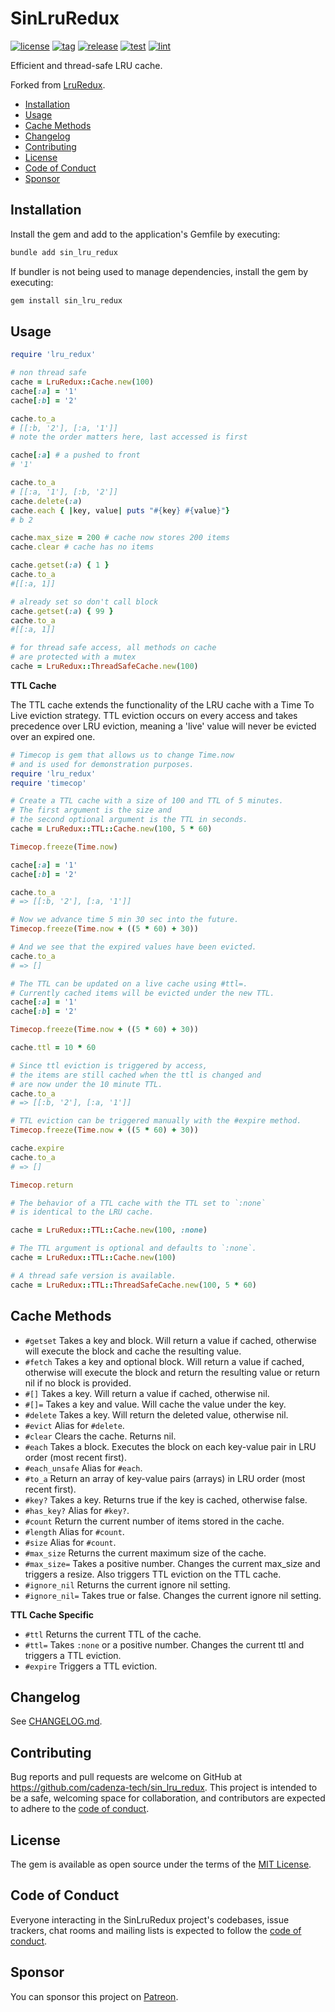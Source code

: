# SinLruRedux

[![license](https://img.shields.io/badge/license-MIT-blue.svg)](https://github.com/cadenza-tech/sin_lru_redux/blob/main/LICENSE.txt) [![tag](https://img.shields.io/github/tag/cadenza-tech/sin_lru_redux.svg?logo=github&color=2EBC4F)](https://github.com/cadenza-tech/sin_lru_redux/blob/main/CHANGELOG.md) [![release](https://github.com/cadenza-tech/sin_lru_redux/actions/workflows/release.yml/badge.svg)](https://github.com/cadenza-tech/sin_lru_redux/actions?query=workflow%3Arelease) [![test](https://github.com/cadenza-tech/sin_lru_redux/actions/workflows/test.yml/badge.svg)](https://github.com/cadenza-tech/sin_lru_redux/actions?query=workflow%3Atest) [![lint](https://github.com/cadenza-tech/sin_lru_redux/actions/workflows/lint.yml/badge.svg)](https://github.com/cadenza-tech/sin_lru_redux/actions?query=workflow%3Alint)

Efficient and thread-safe LRU cache.

Forked from [LruRedux](https://github.com/SamSaffron/lru_redux).

- [Installation](#installation)
- [Usage](#usage)
- [Cache Methods](#cache-methods)
- [Changelog](#changelog)
- [Contributing](#contributing)
- [License](#license)
- [Code of Conduct](#code-of-conduct)
- [Sponsor](#sponsor)

## Installation

Install the gem and add to the application's Gemfile by executing:

```bash
bundle add sin_lru_redux
```

If bundler is not being used to manage dependencies, install the gem by executing:

```bash
gem install sin_lru_redux
```

## Usage

```ruby
require 'lru_redux'

# non thread safe
cache = LruRedux::Cache.new(100)
cache[:a] = '1'
cache[:b] = '2'

cache.to_a
# [[:b, '2'], [:a, '1']]
# note the order matters here, last accessed is first

cache[:a] # a pushed to front
# '1'

cache.to_a
# [[:a, '1'], [:b, '2']]
cache.delete(:a)
cache.each { |key, value| puts "#{key} #{value}"}
# b 2

cache.max_size = 200 # cache now stores 200 items
cache.clear # cache has no items

cache.getset(:a) { 1 }
cache.to_a
#[[:a, 1]]

# already set so don't call block
cache.getset(:a) { 99 }
cache.to_a
#[[:a, 1]]

# for thread safe access, all methods on cache
# are protected with a mutex
cache = LruRedux::ThreadSafeCache.new(100)
```

**TTL Cache**

The TTL cache extends the functionality of the LRU cache with a Time To Live eviction strategy. TTL eviction occurs on every access and takes precedence over LRU eviction, meaning a 'live' value will never be evicted over an expired one.

```ruby
# Timecop is gem that allows us to change Time.now
# and is used for demonstration purposes.
require 'lru_redux'
require 'timecop'

# Create a TTL cache with a size of 100 and TTL of 5 minutes.
# The first argument is the size and
# the second optional argument is the TTL in seconds.
cache = LruRedux::TTL::Cache.new(100, 5 * 60)

Timecop.freeze(Time.now)

cache[:a] = '1'
cache[:b] = '2'

cache.to_a
# => [[:b, '2'], [:a, '1']]

# Now we advance time 5 min 30 sec into the future.
Timecop.freeze(Time.now + ((5 * 60) + 30))

# And we see that the expired values have been evicted.
cache.to_a
# => []

# The TTL can be updated on a live cache using #ttl=.
# Currently cached items will be evicted under the new TTL.
cache[:a] = '1'
cache[:b] = '2'

Timecop.freeze(Time.now + ((5 * 60) + 30))

cache.ttl = 10 * 60

# Since ttl eviction is triggered by access,
# the items are still cached when the ttl is changed and
# are now under the 10 minute TTL.
cache.to_a
# => [[:b, '2'], [:a, '1']]

# TTL eviction can be triggered manually with the #expire method.
Timecop.freeze(Time.now + ((5 * 60) + 30))

cache.expire
cache.to_a
# => []

Timecop.return

# The behavior of a TTL cache with the TTL set to `:none`
# is identical to the LRU cache.

cache = LruRedux::TTL::Cache.new(100, :none)

# The TTL argument is optional and defaults to `:none`.
cache = LruRedux::TTL::Cache.new(100)

# A thread safe version is available.
cache = LruRedux::TTL::ThreadSafeCache.new(100, 5 * 60)
```

## Cache Methods

- `#getset` Takes a key and block.  Will return a value if cached, otherwise will execute the block and cache the resulting value.
- `#fetch` Takes a key and optional block.  Will return a value if cached, otherwise will execute the block and return the resulting value or return nil if no block is provided.
- `#[]` Takes a key.  Will return a value if cached, otherwise nil.
- `#[]=` Takes a key and value. Will cache the value under the key.
- `#delete` Takes a key.  Will return the deleted value, otherwise nil.
- `#evict` Alias for `#delete`.
- `#clear` Clears the cache. Returns nil.
- `#each` Takes a block.  Executes the block on each key-value pair in LRU order (most recent first).
- `#each_unsafe` Alias for `#each`.
- `#to_a` Return an array of key-value pairs (arrays) in LRU order (most recent first).
- `#key?` Takes a key.  Returns true if the key is cached, otherwise false.
- `#has_key?` Alias for `#key?`.
- `#count` Return the current number of items stored in the cache.
- `#length` Alias for `#count`.
- `#size` Alias for `#count`.
- `#max_size` Returns the current maximum size of the cache.
- `#max_size=` Takes a positive number.  Changes the current max_size and triggers a resize.  Also triggers TTL eviction on the TTL cache.
- `#ignore_nil` Returns the current ignore nil setting.
- `#ignore_nil=` Takes true or false.  Changes the current ignore nil setting.

**TTL Cache Specific**

- `#ttl` Returns the current TTL of the cache.
- `#ttl=` Takes `:none` or a positive number.  Changes the current ttl and triggers a TTL eviction.
- `#expire` Triggers a TTL eviction.

## Changelog

See [CHANGELOG.md](https://github.com/cadenza-tech/sin_lru_redux/blob/main/CHANGELOG.md).

## Contributing

Bug reports and pull requests are welcome on GitHub at https://github.com/cadenza-tech/sin_lru_redux. This project is intended to be a safe, welcoming space for collaboration, and contributors are expected to adhere to the [code of conduct](https://github.com/cadenza-tech/sin_lru_redux/blob/main/CODE_OF_CONDUCT.md).

## License

The gem is available as open source under the terms of the [MIT License](https://github.com/cadenza-tech/sin_lru_redux/blob/main/LICENSE.txt).

## Code of Conduct

Everyone interacting in the SinLruRedux project's codebases, issue trackers, chat rooms and mailing lists is expected to follow the [code of conduct](https://github.com/cadenza-tech/sin_lru_redux/blob/main/CODE_OF_CONDUCT.md).

## Sponsor

You can sponsor this project on [Patreon](https://patreon.com/CadenzaTech).
